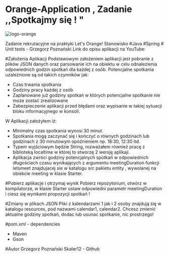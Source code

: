 # Orange-Application , Zadanie ,,Spotkajmy się ! " 
![logo-orange](https://user-images.githubusercontent.com/57706581/80892268-fe899a00-8cc8-11ea-914e-439286e07261.jpg)

Zadanie rekrutacyjne na praktyki Let's Orange! Stanowisko #Java #Spring # Unit tests - Grzegorz Poznański 
Link do opisu aplikacji na YouTube:


#Założenia Aplikacji
Podstawowym założeniem aplikacji jest pobranie z plików JSON danych oraz parsowanie ich na obiektu w celu odnalezienia odpowiednich godzin spotkań dla każdej z osób.
Potencjalne spotkania uzależnione są od takich czynników jak:
- Czas trwania spotkania
- Godziny pracy każdej z osób 
- Zaplanowane już godziny spotkań w których potencjalne spotkanie nie może zostać zrealizowane
- Zabezpieczenie aplikacji przed błędami oraz wypisanie w takiej sytuacji bloku informacyjnego w konsoli. 

W Aplikacji założyłem iż:
- Minimalny czas spotkania wynosi 30 minut.
- Spotkania mogą zaczynać się  i kończyć o równych godzinach lub godzinach z 30 minutowym opóźnieniem np. 18:30, 12:30 itd. 
- Typem wyjściowym będzie String, rozważałem również pracę z biblioteką localtime w której to stworzę 2 wersję aplikaji. 
- Aplikacja zwróci godziny potencjalnych spotkań w odpowiednich długościach czasu wynikających z argumentu meetingDuration funkcji letsmeet znajdujacej sie w katalogu src pakietu entity , wywolanej na obiekcie meeting w klasie Starter. 

#Pobierz aplikacje i otrzymaj wynik
Pobierz repozytorium, otwórz w kompilatorze, w klasie Starter ustaw odpowiedni parametr meetingDuration i ciesz się wynikami propozycji spotkań ! 

#Zmiany w plikach JSON 
Pliki z kalendarzami 1 jak i 2 osoby znajdują się w katalogu resources, pod nazwami calendar1, calendar2. Chcesz zmienić aktualne godziny spotkań, dodac lub usunac spotkanie, nic prostrzego!

#pom.xml - dependencies
- Maven
- Gson

#Autor
Grzegorz Poznański Skaler12 - Github 
